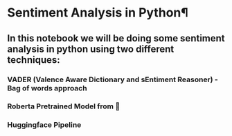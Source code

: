 # Sentiment Analysis in Python¶

## In this notebook we will be doing some sentiment analysis in python using two different techniques:

### VADER (Valence Aware Dictionary and sEntiment Reasoner) - Bag of words approach
### Roberta Pretrained Model from 🤗
### Huggingface Pipeline
